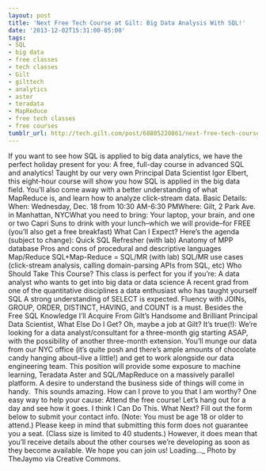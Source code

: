 ```yaml
---
layout: post
title: 'Next Free Tech Course at Gilt: Big Data Analysis With SQL!'
date: '2013-12-02T15:31:00-05:00'
tags:
- SQL
- big data
- free classes
- tech classes
- Gilt
- gilttech
- analytics
- aster
- teradata
- MapReduce
- free tech classes
- free courses
tumblr_url: http://tech.gilt.com/post/68805220861/next-free-tech-course-at-gilt-big-data-analysis
---
```



If you want to see how SQL is applied to big data analytics, we have the perfect holiday present for you: A free, full-day course in advanced SQL and analytics!
Taught by our very own Principal Data Scientist Igor Elbert, this eight-hour course will show you how SQL is applied in the big data field. You’ll also come away with a better understanding of what MapReduce is, and learn how to analyze click-stream data.
Basic Details:
When: Wednesday, Dec. 18 from 10:30 AM-6:30 PMWhere: Gilt, 2 Park Ave. in Manhattan, NYCWhat you need to bring: Your laptop, your brain, and one or two Capri Suns to drink with your lunch–which we will provide–for FREE (you’ll also get a free breakfast)
What Can I Expect?
Here’s the agenda (subject to change):
Quick SQL Refresher (with lab)
Anatomy of MPP database
Pros and cons of procedural and descriptive languages
Map/Reduce
SQL+Map-Reduce = SQL/MR (with lab)
SQL/MR use cases (click-stream analysis, calling domain-parsing APIs from SQL, etc)
Who Should Take This Course?
This class is perfect for you if you’re:
A data analyst who wants to get into big data or data science
A recent grad from one of the quantitative disciplines
a data enthusiast who has taught yourself SQL
A strong understanding of SELECT is expected. Fluency with JOINs, GROUP, ORDER, DISTINCT, HAVING, and COUNT is a must.
Besides the Free SQL Knowledge I’ll Acquire From Gilt’s Handsome and Brilliant Principal Data Scientist, What Else Do I Get?
Oh, maybe a job at Gilt? It’s true(!): We’re looking for a data analyst/consultant for a three-month gig starting ASAP, with the possibility of another three-month extension. You’ll munge our data from our NYC office (it’s quite posh and there’s ample amounts of chocolate candy hanging about–live a little!) and get to work alongside our data engineering team. This position will provide some exposure to machine learning, Teradata Aster and SQL/MapReduce on a massively parallel platform. A desire to understand the business side of things will come in handy. 
This sounds amazing. How can I prove to you that I am worthy?
One easy way to help your cause: Attend the free course! Let’s hang out for a day and see how it goes.
I think I Can Do This. What Next?
Fill out the form below to submit your contact info. (Note: You must be age 18 or older to attend.) Please keep in mind that submitting this form does not guarantee you a seat. (Class size is limited to 40 students.) However, it does mean that you’ll receive details about the other courses we’re developing as soon as they become available.
We hope you can join us!
Loading…_
Photo by TheJaymo via Creative Commons.
